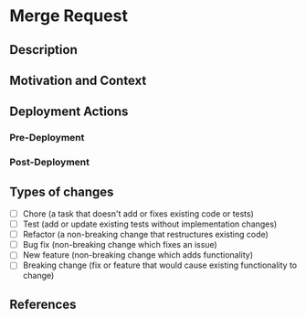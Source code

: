 <!--- Provide a general summary of your changes in the Title above -->
# Merge Request

## Description
<!--- Describe your changes in detail -->

## Motivation and Context
<!--- Why is this change required? What problem does it solve? -->

## Deployment Actions
<!--- What actions need to be taken before and after the deployment of these changes and why. If no actions are needed then feel free to comment this entire section out -->

### Pre-Deployment

<!---
Run the following command in order to print $foo
```shell
echo $foo
```
-->

### Post-Deployment

<!---
Run the following command in order to print $bar
  ```shell
echo $bar
```
-->

## Types of changes
<!--- What types of changes does your code introduce? Put an `x` in all the boxes that apply: -->
- [ ] Chore (a task that doesn't add or fixes existing code or tests)
- [ ] Test (add or update existing tests without implementation changes)
- [ ] Refactor (a non-breaking change that restructures existing code)
- [ ] Bug fix (non-breaking change which fixes an issue)
- [ ] New feature (non-breaking change which adds functionality)
- [ ] Breaking change (fix or feature that would cause existing functionality to change)

## References
<!--- Please link to the issue here and other references or other PR here. E.g.: { Fix | Closes | Resolves | Improves } -->
<!--- Closes Issues: #issueId -->
<!--- Perfs merge request: !mergeRequestId -->
<!--- Based on example implementation: $snippetId -->
